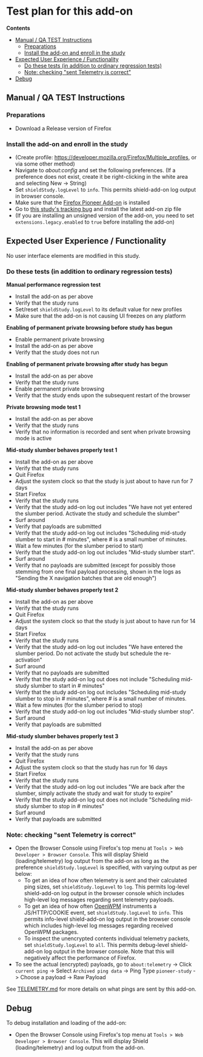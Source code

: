 # Test plan for this add-on

<!-- START doctoc generated TOC please keep comment here to allow auto update -->
<!-- DON'T EDIT THIS SECTION, INSTEAD RE-RUN doctoc TO UPDATE -->

**Contents**

- [Manual / QA TEST Instructions](#manual--qa-test-instructions)
  - [Preparations](#preparations)
  - [Install the add-on and enroll in the study](#install-the-add-on-and-enroll-in-the-study)
- [Expected User Experience / Functionality](#expected-user-experience--functionality)
  - [Do these tests (in addition to ordinary regression tests)](#do-these-tests-in-addition-to-ordinary-regression-tests)
  - [Note: checking "sent Telemetry is correct"](#note-checking-sent-telemetry-is-correct)
- [Debug](#debug)

<!-- END doctoc generated TOC please keep comment here to allow auto update -->

## Manual / QA TEST Instructions

### Preparations

- Download a Release version of Firefox

### Install the add-on and enroll in the study

- (Create profile: <https://developer.mozilla.org/Firefox/Multiple_profiles>, or via some other method)
- Navigate to _about:config_ and set the following preferences. (If a preference does not exist, create it be right-clicking in the white area and selecting New -> String)
- Set `shieldStudy.logLevel` to `info`. This permits shield-add-on log output in browser console.
- Make sure that the [Firefox Pioneer Add-on](https://addons.mozilla.org/en-US/firefox/addon/firefox-pioneer/) is installed
- Go to [this study's tracking bug](https://bugzilla.mozilla.org/show_bug.cgi?id=1496154) and install the latest add-on zip file
- (If you are installing an unsigned version of the add-on, you need to set `extensions.legacy.enabled` to `true` before installing the add-on)

## Expected User Experience / Functionality

No user interface elements are modified in this study.

### Do these tests (in addition to ordinary regression tests)

**Manual performance regression test**

- Install the add-on as per above
- Verify that the study runs
- Set/reset `shieldStudy.logLevel` to its default value for new profiles
- Make sure that the add-on is not causing UI freezes on any platform

**Enabling of permanent private browsing before study has begun**

- Enable permanent private browsing
- Install the add-on as per above
- Verify that the study does not run

**Enabling of permanent private browsing after study has begun**

- Install the add-on as per above
- Verify that the study runs
- Enable permanent private browsing
- Verify that the study ends upon the subsequent restart of the browser

**Private browsing mode test 1**

- Install the add-on as per above
- Verify that the study runs
- Verify that no information is recorded and sent when private browsing mode is active

**Mid-study slumber behaves properly test 1**

- Install the add-on as per above
- Verify that the study runs
- Quit Firefox
- Adjust the system clock so that the study is just about to have run for 7 days
- Start Firefox
- Verify that the study runs
- Verify that the study add-on log out includes "We have not yet entered the slumber period. Activate the study and schedule the slumber"
- Surf around
- Verify that payloads are submitted
- Verify that the study add-on log out includes "Scheduling mid-study slumber to start in # minutes", where # is a small number of minutes.
- Wait a few minutes (for the slumber period to start)
- Verify that the study add-on log out includes "Mid-study slumber start".
- Surf around
- Verify that no payloads are submitted (except for possibly those stemming from one final payload processing, shown in the logs as "Sending the X navigation batches that are old enough")

**Mid-study slumber behaves properly test 2**

- Install the add-on as per above
- Verify that the study runs
- Quit Firefox
- Adjust the system clock so that the study is just about to have run for 14 days
- Start Firefox
- Verify that the study runs
- Verify that the study add-on log out includes "We have entered the slumber period. Do not activate the study but schedule the re-activation"
- Surf around
- Verify that no payloads are submitted
- Verify that the study add-on log out does not include "Scheduling mid-study slumber to start in # minutes"
- Verify that the study add-on log out includes "Scheduling mid-study slumber to stop in # minutes", where # is a small number of minutes.
- Wait a few minutes (for the slumber period to stop)
- Verify that the study add-on log out includes "Mid-study slumber stop".
- Surf around
- Verify that payloads are submitted

**Mid-study slumber behaves properly test 3**

- Install the add-on as per above
- Verify that the study runs
- Quit Firefox
- Adjust the system clock so that the study has run for 16 days
- Start Firefox
- Verify that the study runs
- Verify that the study add-on log out includes "We are back after the slumber, simply activate the study and wait for study to expire"
- Verify that the study add-on log out does not include "Scheduling mid-study slumber to stop in # minutes"
- Surf around
- Verify that payloads are submitted

### Note: checking "sent Telemetry is correct"

- Open the Browser Console using Firefox's top menu at `Tools > Web Developer > Browser Console`. This will display Shield (loading/telemetry) log output from the add-on as long as the preference `shieldStudy.logLevel` is specified, with varying output as per below: 
  - To get an idea of how often telemetry is sent and their calculated ping sizes, set `shieldStudy.logLevel` to `log`. This permits log-level shield-add-on log output in the browser console which includes high-level log messages regarding sent telemetry payloads.
  - To get an idea of how often [OpenWPM](https://github.com/mozilla/openwpm-webext-instrumentation) instruments a JS/HTTP/COOKIE event, set `shieldStudy.logLevel` to `info`. This permits info-level shield-add-on log output in the browser console which includes high-level log messages regarding received OpenWPM packages.
  - To inspect the unencrypted contents individual telemetry packets, set `shieldStudy.logLevel` to `all`. This permits debug-level shield-add-on log output in the browser console. Note that this will negatively affect the performance of Firefox.
- To see the actual (encrypted) payloads, go to `about:telemetry` -> Click `current ping` -> Select `Archived ping data` -> Ping Type `pioneer-study` -> Choose a payload -> Raw Payload

See [TELEMETRY.md](./TELEMETRY.md) for more details on what pings are sent by this add-on.

## Debug

To debug installation and loading of the add-on:

- Open the Browser Console using Firefox's top menu at `Tools > Web Developer > Browser Console`. This will display Shield (loading/telemetry) and log output from the add-on.
